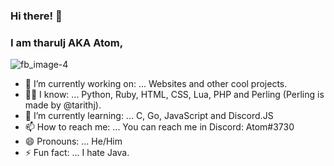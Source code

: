 ### Hi there! 👋
### I am tharulj AKA Atom,

![fb_image-4](https://user-images.githubusercontent.com/78299767/143766167-f76b47d8-3e9b-4575-ae03-e6633ac63d79.gif)

- 🔭 I’m currently working on: ... Websites and other cool projects.
- 👨‍🎓 I know: ... Python, Ruby, HTML, CSS, Lua, PHP and Perling (Perling is made by @tarithj).
- 🌱 I’m currently learning: ... C, Go, JavaScript and Discord.JS
- 📫 How to reach me: ... You can reach me in Discord: Atom#3730
- 😄 Pronouns: ... He/Him
- ⚡ Fun fact: ... I hate Java.
